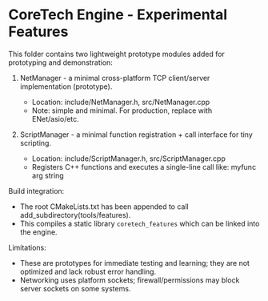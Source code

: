 CoreTech Engine - Experimental Features
=======================================

This folder contains two lightweight prototype modules added for prototyping and demonstration:

1. NetManager - a minimal cross-platform TCP client/server implementation (prototype).
   - Location: include/NetManager.h, src/NetManager.cpp
   - Note: simple and minimal. For production, replace with ENet/asio/etc.

2. ScriptManager - a minimal function registration + call interface for tiny scripting.
   - Location: include/ScriptManager.h, src/ScriptManager.cpp
   - Registers C++ functions and executes a single-line call like: myfunc arg string

Build integration:
- The root CMakeLists.txt has been appended to call add_subdirectory(tools/features).
- This compiles a static library `coretech_features` which can be linked into the engine.

Limitations:
- These are prototypes for immediate testing and learning; they are not optimized and lack robust error handling.
- Networking uses platform sockets; firewall/permissions may block server sockets on some systems.
